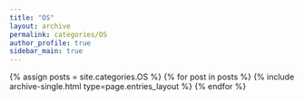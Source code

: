 ```yaml
---
title: "OS"
layout: archive
permalink: categories/OS
author_profile: true
sidebar_main: true
---
```


{% assign posts = site.categories.OS %}
{% for post in posts %} {% include archive-single.html type=page.entries_layout %} {% endfor %}
